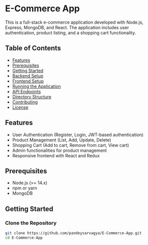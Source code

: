 # E-Commerce App

This is a full-stack e-commerce application developed with Node.js, Express, MongoDB, and React. The application includes user authentication, product listing, and a shopping cart functionality.

## Table of Contents

- [Features](#features)
- [Prerequisites](#prerequisites)
- [Getting Started](#getting-started)
- [Backend Setup](#backend-setup)
- [Frontend Setup](#frontend-setup)
- [Running the Application](#running-the-application)
- [API Endpoints](#api-endpoints)
- [Directory Structure](#directory-structure)
- [Contributing](#contributing)
- [License](#license)

## Features

- User Authentication (Register, Login, JWT-based authentication)
- Product Management (List, Add, Update, Delete)
- Shopping Cart (Add to cart, Remove from cart, View cart)
- Admin functionalities for product management
- Responsive frontend with React and Redux

## Prerequisites

- Node.js (>= 14.x)
- npm or yarn
- MongoDB

## Getting Started

### Clone the Repository

```sh
git clone https://github.com/pandeysarvagya/E-Commerce-App.git
cd E-Commerce-App

